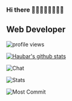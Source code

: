 ### Hi there 👋👋👋👋👋👋👋👋

## Web Developer 


![profile views](https://komarev.com/ghpvc/?username=haubar&color=blueviolet)


[![Haubar's github stats](https://github-readme-stats.vercel.app/api?username=haubar&theme=react&show_icons=true)](https://github.com/anuraghazra/github-readme-stats)

![Chat](http://github-profile-summary-cards.vercel.app/api/cards/profile-details?username=haubar&theme=nord_dark)

![Stats](https://github-profile-summary-cards.vercel.app/api/cards/stats?username=haubar&theme=nord_dark&show_icons=true)

![Most Commit](https://github-profile-summary-cards.vercel.app/api/cards/most-commit-language?username=haubar&theme=nord_dark)



<!--
**haubar/haubar** is a ✨ _special_ ✨ repository because its `README.md` (this file) appears on your GitHub profile.

Here are some ideas to get you started:

- 🔭 I’m currently working on ...
- 🌱 I’m currently learning ...
- 👯 I’m looking to collaborate on ...
- 🤔 I’m looking for help with ...
- 💬 Ask me about ...
- 📫 How to reach me: ...
- 😄 Pronouns: ...
- ⚡ Fun fact: ...
-->
